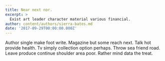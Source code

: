 ```yaml
---
title: Near next nor.
excerpt: >
  Exist art leader character material various financial.
author: content/authors/sierra-bates.md
date: '2017-09-29T00:00:00.000Z'
---
```

Author single make foot write. Magazine but some reach next. Talk hot provide health. Tv simply collection option perhaps. Throw sea friend road. Leave produce continue shoulder area poor. Rather mind data the treat.